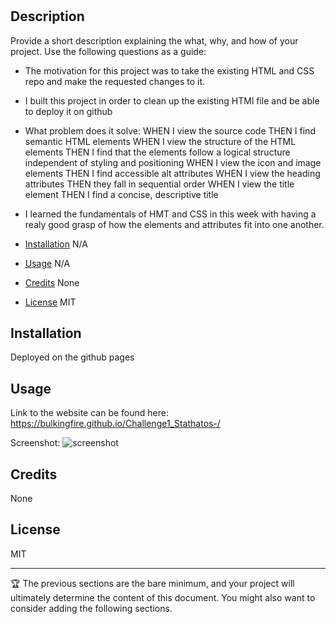 # <Challenge-1>

## Description

Provide a short description explaining the what, why, and how of your project. Use the following questions as a guide:

- The motivation for this project was to take the existing HTML and CSS repo and make the requested changes to it. 
- I built this project in order to clean up the existing HTMl file and be able to deploy it on github 
- What problem does it solve:
WHEN I view the source code
THEN I find semantic HTML elements
WHEN I view the structure of the HTML elements
THEN I find that the elements follow a logical structure independent of styling and positioning
WHEN I view the icon and image elements
THEN I find accessible alt attributes
WHEN I view the heading attributes
THEN they fall in sequential order
WHEN I view the title element
THEN I find a concise, descriptive title

- I learned the fundamentals of HMT and CSS in this week with having a realy good grasp of how the elements and attributes fit into one another. 


- [Installation](#installation) N/A
- [Usage](#usage) N/A
- [Credits](#credits) None
- [License](#license) MIT

## Installation

Deployed on the github pages 

## Usage

Link to the website can be found here: https://bulkingfire.github.io/Challenge1_Stathatos-/

Screenshot:
![screenshot](assets/images/screenshot.png)

## Credits

None

## License

MIT

---

🏆 The previous sections are the bare minimum, and your project will ultimately determine the content of this document. You might also want to consider adding the following sections.
